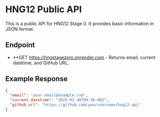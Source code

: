 # HNG12 Public API

This is a public API for HNG12 Stage 0. It provides basic information in JSON format.

## Endpoint
- **GET https://hngstagezero.onrender.com - Returns email, current datetime, and GitHub URL.

## Example Response
```json
{
  "email": "your-email@example.com",
  "current_datetime": "2025-01-30T09:30:00Z",
  "github_url": "https://github.com/yourusername/hng12-api"
}
